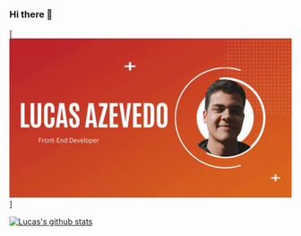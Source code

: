 ### Hi there 👋
[![Header](https://raw.githubusercontent.com/lucasbazev/lucasbazev/main/github-profile-gif.gif "Header")]

[![Lucas's github stats](https://github-readme-stats.vercel.app/api?username=lucasbazev)](https://github.com/anuraghazra/github-readme-stats)

